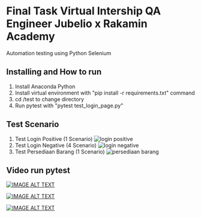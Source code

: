 # Final Task Virtual Intership QA Engineer Jubelio x Rakamin Academy
Automation testing using Python Selenium

## Installing and How to run
1. Install Anaconda Python
2. Install virtual environment with "pip install -r requirements.txt" command
3. cd /test to change directory
4. Run pytest with "pytest test_login_page.py"

## Test Scenario
1. Test Login Positive (1 Scenario)
   ![login positive](https://github.com/rizkyisya17/QA-FinalTaskInternship-PythonSelenium-/assets/78775069/e0194bbc-9670-4a14-b4f0-aa8693aa0986)
2. Test Login Negative (4 Scenario)
   ![login negative](https://github.com/rizkyisya17/QA-FinalTaskInternship-PythonSelenium-/assets/78775069/8656002f-6bc9-496a-bb0a-0728f7379d46)
3. Test Persediaan Barang (1 Scenario)
   ![persediaan barang](https://github.com/rizkyisya17/QA-FinalTaskInternship-PythonSelenium-/assets/78775069/fa40d53b-49f8-4b54-ae9a-ec3eaa54aee5)

## Video run pytest

[![IMAGE ALT TEXT](http://img.youtube.com/vi/sk3C3K4VQ5w/0.jpg)](https://www.youtube.com/watch?v=sk3C3K4VQ5w "tes login page")

[![IMAGE ALT TEXT](http://img.youtube.com/vi/Qq1luwH0DCk/0.jpg)](https://www.youtube.com/watch?v=Qq1luwH0DCk "tes login page negative")

[![IMAGE ALT TEXT](http://img.youtube.com/vi/DmWV8YwT_Yg/0.jpg)](https://www.youtube.com/watch?v=DmWV8YwT_Yg "tes persediaan barang")

